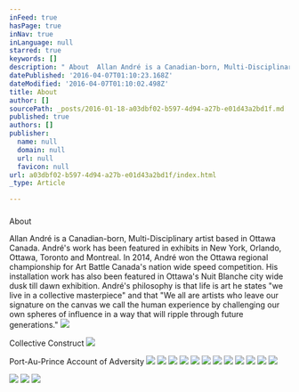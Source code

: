 ```yaml
---
inFeed: true
hasPage: true
inNav: true
inLanguage: null
starred: true
keywords: []
description: " About  Allan André is a Canadian-born, Multi-Disciplinary artist based in Ottawa Canada. André's work has been featured in exhibits in New York, Orlando, Ottawa, Toronto and Montreal.       In 2014, André won the Ottawa regional championship for Art Battle Canada’s nation wide speed competition. His installation work has also been featured in Ottawa’s Nuit Blanche city wide dusk till dawn exhibition.   André's philosophy is that life is art  he states  \"we live in a collective masterpiece\" and that  “We all are artists who leave our signature on the canvas we call the human experience by challenging our own spheres of influence in a way that will ripple through future generations.”  "
datePublished: '2016-04-07T01:10:23.168Z'
dateModified: '2016-04-07T01:10:02.498Z'
title: About
author: []
sourcePath: _posts/2016-01-18-a03dbf02-b597-4d94-a27b-e01d43a2bd1f.md
published: true
authors: []
publisher:
  name: null
  domain: null
  url: null
  favicon: null
url: a03dbf02-b597-4d94-a27b-e01d43a2bd1f/index.html
_type: Article

---
```

###   
About

Allan André is a Canadian-born, Multi-Disciplinary artist based in Ottawa Canada. André's work has been featured in exhibits in New York, Orlando, Ottawa, Toronto and Montreal. In 2014, André won the Ottawa regional championship for Art Battle Canada's nation wide speed competition. His installation work has also been featured in Ottawa's Nuit Blanche city wide dusk till dawn exhibition. André's philosophy is that life is art he states "we live in a collective masterpiece" and that "We all are artists who leave our signature on the canvas we call the human experience by challenging our own spheres of influence in a way that will ripple through future generations."
![](https://the-grid-user-content.s3-us-west-2.amazonaws.com/2fbf8a5c-fa75-46da-9794-c22e34c72685.png)

Collective Construct
![](https://the-grid-user-content.s3-us-west-2.amazonaws.com/b50ac6f9-b262-4dc4-a54c-06cf481baba3.png)

Port-Au-Prince Account of Adversity
![](https://the-grid-user-content.s3-us-west-2.amazonaws.com/196fa041-e273-4d56-953d-0b6800cb0f24.png)
![](https://the-grid-user-content.s3-us-west-2.amazonaws.com/32f76533-0c87-40ad-a849-679b21ff73c2.png)
![](https://the-grid-user-content.s3-us-west-2.amazonaws.com/3a7fbd3d-7518-4158-bfd7-cfdfba20ed3f.png)
![](https://the-grid-user-content.s3-us-west-2.amazonaws.com/ca951163-53f9-4c37-a8a2-657b70ce9638.png)
![](https://the-grid-user-content.s3-us-west-2.amazonaws.com/9ecc2974-1a4d-4958-a172-38f217898c2a.png)
![](https://the-grid-user-content.s3-us-west-2.amazonaws.com/c770373b-1a8c-4b53-ae7d-cbc76bbe8499.png)
![](https://the-grid-user-content.s3-us-west-2.amazonaws.com/b80e8675-acb3-44b1-bef8-53d5b859f97a.png)
![](https://the-grid-user-content.s3-us-west-2.amazonaws.com/5e4f0fb8-6900-4bb3-9287-269a28372305.png)
![](https://the-grid-user-content.s3-us-west-2.amazonaws.com/e7145e71-d64b-4254-836d-4ec08a41da02.png)
![](https://the-grid-user-content.s3-us-west-2.amazonaws.com/2fa00a30-717e-438b-92a0-e86ceb1e767e.png)
![](https://the-grid-user-content.s3-us-west-2.amazonaws.com/b60cddba-a58e-49b0-8e06-25f81591c696.png)
![](https://the-grid-user-content.s3-us-west-2.amazonaws.com/7fa2b214-ce9f-4c9c-ae18-8f992e55f391.png)

  
![](https://the-grid-user-content.s3-us-west-2.amazonaws.com/a2ba9fc6-9143-482e-9b83-ac075dbc5550.png)
![](https://the-grid-user-content.s3-us-west-2.amazonaws.com/fa51531e-b51d-4c7d-877f-476bab0c3819.png)
![](https://the-grid-user-content.s3-us-west-2.amazonaws.com/a24f2e30-d6d0-436e-a320-252a10a101a0.png)